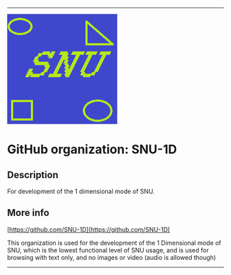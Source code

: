 
***

![SNU_blue_and_gold_legacy_icon.png failed to load. The file may be missing or corrupt. Check the file path for errors first.](/AdditionalInfo/1/SNU-1D/SNU_blue_and_gold_legacy_icon.png)

# GitHub organization: SNU-1D

## Description

For development of the 1 dimensional mode of SNU.

## More info

[https://github.com/SNU-1D](https://github.com/SNU-1D)

This organization is used for the development of the 1 Dimensional mode of SNU, which is the lowest functional level of SNU usage, and is used for browsing with text only, and no images or video (audio is allowed though)

***
